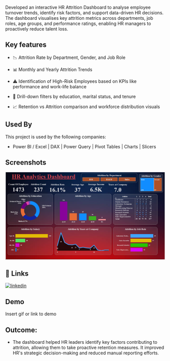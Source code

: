  Developed an interactive HR Attrition Dashboard to analyse employee turnover trends, identify risk factors, and support data-driven HR decisions. The dashboard visualises key attrition metrics across departments, job roles, age groups, and performance ratings, enabling HR managers to proactively reduce talent loss.


## Key features 

- 📉 Attrition Rate by Department, Gender, and Job Role

- 📊 Monthly and Yearly Attrition Trends

- ⚠️ Identification of High-Risk Employees based on KPIs like performance and work-life balance

- 🧠 Drill-down filters by education, marital status, and tenure

- 📈 Retention vs Attrition comparison and workforce distribution visuals


## Used By

This project is used by the following companies:

- Power BI / Excel | DAX | Power Query | Pivot Tables | Charts | Slicers

 



## Screenshots

![Dashboard Screenshot](https://github.com/MkSingh431/HR-Analytics-Attrition-Dashboard-using-PowerBI/blob/main/Screenshot%202025-06-17%20141748.png?raw=true)


## 🔗 Links
[![linkedin](https://img.shields.io/badge/linkedin-0A66C2?style=for-the-badge&logo=linkedin&logoColor=white)](http://www.linkedin.com/in/motilal-das-42b4a9254)


## Demo

Insert gif or link to demo


## Outcome:
- The dashboard helped HR leaders identify key factors contributing to attrition, allowing them to take proactive retention measures. It improved HR's strategic decision-making and reduced manual reporting efforts.
